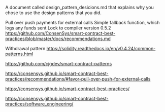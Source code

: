 A document called design_pattern_desicions.md that explains why you chose to use the design patterns that you did.


Pull over push payments for external calls
Simple fallback function, which logs any funds sent
Lock to compiler version 0.5.2
https://github.com/ConsenSys/smart-contract-best-practices/blob/master/docs/recommendations.md

Withdrawal pattern
https://solidity.readthedocs.io/en/v0.4.24/common-patterns.html

https://github.com/cjgdev/smart-contract-patterns

https://consensys.github.io/smart-contract-best-practices/recommendations/#favor-pull-over-push-for-external-calls

https://consensys.github.io/smart-contract-best-practices/

https://consensys.github.io/smart-contract-best-practices/software_engineering/
